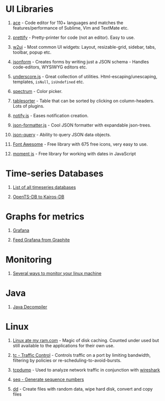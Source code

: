 
# UI Libraries

1. [ace](https://ace.c9.io) - Code editor for 110+ languages and matches the features/performance of Sublime, Vim and TextMate etc.

2. [prettify](https://github.com/google/code-prettify) - Pretty-printer for code (not an editor). Easy to use.

3. [w2ui](http://w2ui.com/web/demo) - Most common UI widgets: Layout, resizable-grid, sidebar, tabs, toolbar, popup etc.

4. [jsonform](https://github.com/joshfire/jsonform) - Creates forms by writing just a JSON schema - Handles code-editors, WYSIWYG editors etc.

5. [underscore.js](http://underscorejs.org/) - Great collection of utilities. Html-escaping/unescaping, templates, `isNull`, `isUndefined` etc.

6. [spectrum](http://bgrins.github.io/spectrum/) - Color picker.

7. [tablesorter](https://mottie.github.io/tablesorter/docs/) - Table that can be sorted by clicking on column-headers. Lots of plugins.

8. [notify.js](https://notifyjs.com/) - Eases notification creation.

9. [json-formatter.js](http://azimi.me/json-formatter-js/) - Cool JSON formatter with expandable json-trees.

10. [json-query](https://www.npmjs.com/package/json-query) - Ability to query JSON data objects.

11. [Font Awesome](http://fontawesome.io/) - Free library with 675 free icons, very easy to use.

12. [moment js](http://momentjs.com/docs/#/parsing/) - Free library for working with dates in JavaScript


# Time-series Databases

1. [List of all timeseries databases](http://www.erol.si/2015/01/the-complete-list-of-all-timeseries-databases-for-your-iot-project/)

2. [OpenTS-DB to Kairos-DB](http://www.erol.si/2015/01/why-i-switched-from-opentsdb-to-kairosdb/)





# Graphs for metrics

1. [Grafana](http://docs.grafana.org/installation/)

2. [Feed Grafana from Graphite](http://docs.grafana.org/datasources/graphite/)




# Monitoring

1. [Several ways to monitor your linux machine](http://www.netinstructions.com/how-to-monitor-your-linux-machine/)




# Java

1. [Java Decompiler](https://github.com/java-decompiler/jd-gui)


# Linux

1. [Linux ate my ram.com](http://www.linuxatemyram.com/play.html) - Magic of disk caching. Counted under used but still available to the applications for their own use.

2. [tc - Traffic Control](https://linux.die.net/man/8/tc) - Controls traffic on a port by limiting bandwidth, filtering by policies or re-scheduling-to-avoid-bursts.

3. [tcpdump](http://www.tcpdump.org/tcpdump_man.html) - Used to analyze network traffic in conjunction with [wireshark](https://en.wikipedia.org/wiki/Wireshark)

4. [seq - Generate sequence numbers](https://linux.die.net/man/1/seq)

5. [dd](http://ss64.com/bash/dd.html) - Create files with random data, wipe hard disk, convert and copy files
